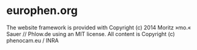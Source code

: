# europhen.org

The website framework is provided with Copyright (c) 2014 Moritz »mo.« Sauer // Phlow.de using an MIT license. All content is Copyright (c) phenocam.eu / INRA